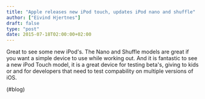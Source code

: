 ```yaml
---
title: "Apple releases new iPod touch, updates iPod nano and shuffle"
author: ["Eivind Hjertnes"]
draft: false
type: "post"
date: 2015-07-18T02:00:00+02:00
---
```


Great to see some new iPod's. The Nano and Shuffle models are great if
you want a simple device to use while working out. And it is fantastic
to see a new iPod Touch model, it is a great device for testing beta's,
giving to kids or and for developers that need to test compability on
multiple versions of iOS.

(#blog)
